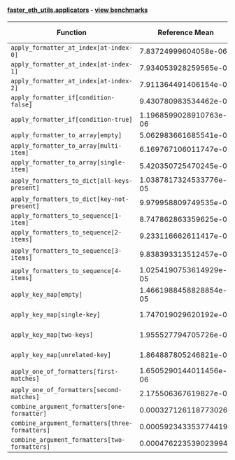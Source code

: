 #### [faster_eth_utils.applicators](https://github.com/BobTheBuidler/faster-eth-utils/blob/BobTheBuidler-patch-5/faster_eth_utils/applicators.py) - [view benchmarks](https://github.com/BobTheBuidler/faster-eth-utils/blob/BobTheBuidler-patch-5/benchmarks/test_applicators_benchmarks.py)

| Function | Reference Mean | Faster Mean | % Change | Speedup (%) | x Faster | Faster |
|----------|---------------|-------------|----------|-------------|----------|--------|
| `apply_formatter_at_index[at-index-0]` | 7.83724999604058e-06 | 8.83964676066931e-06 | -12.79% | -11.34% | 0.89x | ❌ |
| `apply_formatter_at_index[at-index-1]` | 7.934053928259565e-06 | 8.886753412669538e-06 | -12.01% | -10.72% | 0.89x | ❌ |
| `apply_formatter_at_index[at-index-2]` | 7.911364491406154e-06 | 9.02874760827752e-06 | -14.12% | -12.38% | 0.88x | ❌ |
| `apply_formatter_if[condition-false]` | 9.430780983534462e-07 | 9.476686578334817e-07 | -0.49% | -0.48% | 1.00x | ❌ |
| `apply_formatter_if[condition-true]` | 1.1968599028910763e-06 | 1.4438975226137588e-06 | -20.64% | -17.11% | 0.83x | ❌ |
| `apply_formatter_to_array[empty]` | 5.062983661685541e-06 | 5.188946543369881e-06 | -2.49% | -2.43% | 0.98x | ❌ |
| `apply_formatter_to_array[multi-item]` | 6.169767106011747e-06 | 6.557778239479635e-06 | -6.29% | -5.92% | 0.94x | ❌ |
| `apply_formatter_to_array[single-item]` | 5.420350725470245e-06 | 6.021181880421972e-06 | -11.08% | -9.98% | 0.90x | ❌ |
| `apply_formatters_to_dict[all-keys-present]` | 1.0387817324533776e-05 | 5.590717165340646e-06 | 46.18% | 85.80% | 1.86x | ✅ |
| `apply_formatters_to_dict[key-not-present]` | 9.979958809749535e-06 | 5.067980624875369e-06 | 49.22% | 96.92% | 1.97x | ✅ |
| `apply_formatters_to_sequence[1-item]` | 8.747862863359625e-06 | 5.945031240454083e-06 | 32.04% | 47.15% | 1.47x | ✅ |
| `apply_formatters_to_sequence[2-items]` | 9.233116662611417e-06 | 6.340710278561701e-06 | 31.33% | 45.62% | 1.46x | ✅ |
| `apply_formatters_to_sequence[3-items]` | 9.838393313512457e-06 | 6.7962195235630465e-06 | 30.92% | 44.76% | 1.45x | ✅ |
| `apply_formatters_to_sequence[4-items]` | 1.0254190753614929e-05 | 7.192473061026685e-06 | 29.86% | 42.57% | 1.43x | ✅ |
| `apply_key_map[empty]` | 1.4661988458828854e-05 | 9.010966813097647e-06 | 38.54% | 62.71% | 1.63x | ✅ |
| `apply_key_map[single-key]` | 1.747019029620192e-05 | 1.1039321666350452e-05 | 36.81% | 58.25% | 1.58x | ✅ |
| `apply_key_map[two-keys]` | 1.955527794705726e-05 | 1.2555746744390308e-05 | 35.79% | 55.75% | 1.56x | ✅ |
| `apply_key_map[unrelated-key]` | 1.864887805246821e-05 | 1.1649043867081472e-05 | 37.53% | 60.09% | 1.60x | ✅ |
| `apply_one_of_formatters[first-matches]` | 1.6505290144011456e-06 | 1.4826889414365415e-06 | 10.17% | 11.32% | 1.11x | ✅ |
| `apply_one_of_formatters[second-matches]` | 2.175506367619827e-06 | 1.867746578230409e-06 | 14.15% | 16.48% | 1.16x | ✅ |
| `combine_argument_formatters[one-formatter]` | 0.0003271261187730262 | 0.0013917771632055858 | -325.46% | -76.50% | 0.24x | ❌ |
| `combine_argument_formatters[three-formatters]` | 0.0005923433537744194 | 0.0014770754610490561 | -149.36% | -59.90% | 0.40x | ❌ |
| `combine_argument_formatters[two-formatters]` | 0.0004762235390239945 | 0.001369909057403957 | -187.66% | -65.24% | 0.35x | ❌ |
